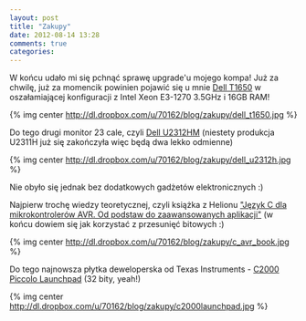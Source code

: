 ```yaml
---
layout: post
title: "Zakupy"
date: 2012-08-14 13:28
comments: true
categories: 
---
```

W końcu udało mi się pchnąć sprawę upgrade'u mojego kompa! Już za chwilę, już za momencik powinien pojawić się u mnie [Dell T1650](http://www.dell.com/pl/firmiinstytucji/p/precision-t1650/pd) w oszałamiającej konfiguracji z Intel Xeon E3-1270 3.5GHz i 16GB RAM!

{% img center http://dl.dropbox.com/u/70162/blog/zakupy/dell_t1650.jpg %}

Do tego drugi monitor 23 cale, czyli [Dell U2312HM](http://www.dell.com/ed/business/p/dell-u2312h/pd) (niestety produkcja U2311H już się zakończyła więc będą dwa lekko odmienne)

{% img center http://dl.dropbox.com/u/70162/blog/zakupy/dell_u2312h.jpg %}

Nie obyło się jednak bez dodatkowych gadżetów elektronicznych :)

Najpierw trochę wiedzy teoretycznej, czyli książka z Helionu ["Język C dla mikrokontrolerów AVR. Od podstaw do zaawansowanych aplikacji"](http://helion.pl/ksiazki/jezyk-c-dla-mikrokontrolerow-avr-od-podstaw-do-zaawansowanych-aplikacji-tomasz-francuz,jcmikr.htm) (w końcu dowiem się jak korzystać z przesunięć bitowych :)

{% img center http://dl.dropbox.com/u/70162/blog/zakupy/c_avr_book.jpg %}

Do tego najnowsza płytka deweloperska od Texas Instruments - [C2000 Piccolo Launchpad](http://www.ti.com/c2000-launchpad) (32 bity, yeah!)

{% img center http://dl.dropbox.com/u/70162/blog/zakupy/c2000launchpad.jpg %}

